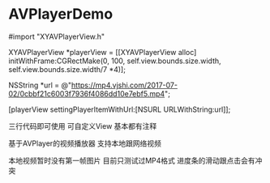 # AVPlayerDemo

#import "XYAVPlayerView.h"

XYAVPlayerView *playerView = [[XYAVPlayerView alloc] initWithFrame:CGRectMake(0, 100, self.view.bounds.size.width, self.view.bounds.size.width/7 *4)];

NSString *url = @"https://mp4.vjshi.com/2017-07-02/0cbbf21c6003f7936f4086dd10e7ebf5.mp4";

[playerView settingPlayerItemWithUrl:[NSURL URLWithString:url]];

三行代码即可使用
可自定义View
基本都有注释

基于AVPlayer的视频播放器
支持本地跟网络视频

本地视频暂时没有第一帧图片
目前只测试过MP4格式
进度条的滑动跟点击会有冲突



